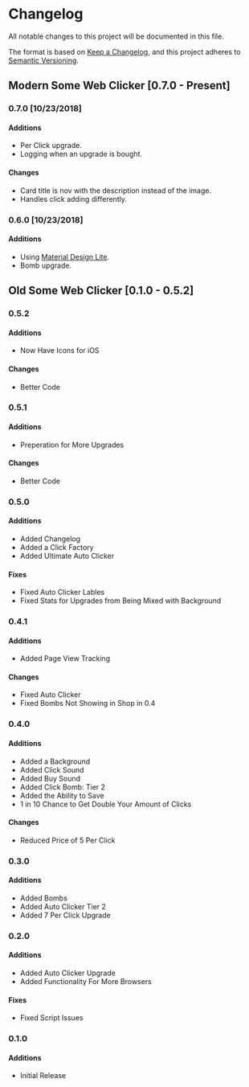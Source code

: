 # Changelog
All notable changes to this project will be documented in this file.

The format is based on [Keep a Changelog](https://keepachangelog.com/en/1.0.0/),
and this project adheres to [Semantic Versioning](https://semver.org/spec/v2.0.0.html).

## Modern Some Web Clicker [0.7.0 - Present]
### 0.7.0 [10/23/2018]
#### Additions
- Per Click upgrade.
- Logging when an upgrade is bought.

#### Changes
- Card title is nov with the description instead of the image.
- Handles click adding differently.

### 0.6.0 [10/23/2018]
#### Additions
- Using [Material Design Lite](https://getmdl.io/).
- Bomb upgrade.

## Old Some Web Clicker [0.1.0 - 0.5.2]
### 0.5.2
#### Additions
- Now Have Icons for iOS

#### Changes
- Better Code

### 0.5.1
#### Additions
- Preperation for More Upgrades

#### Changes
- Better Code

### 0.5.0
#### Additions
- Added Changelog
- Added a Click Factory
- Added Ultimate Auto Clicker

#### Fixes
- Fixed Auto Clicker Lables
- Fixed Stats for Upgrades from Being Mixed with Background

### 0.4.1
#### Additions
- Added Page View Tracking

#### Changes
- Fixed Auto Clicker
- Fixed Bombs Not Showing in Shop in 0.4

### 0.4.0
#### Additions
- Added a Background
- Added Click Sound
- Added Buy Sound
- Added Click Bomb: Tier 2
- Added the Ability to Save
- 1 in 10 Chance to Get Double Your Amount of Clicks

#### Changes
- Reduced Price of 5 Per Click

### 0.3.0
#### Additions
- Added Bombs
- Added Auto Clicker Tier 2
- Added 7 Per Click Upgrade

### 0.2.0
#### Additions
- Added Auto Clicker Upgrade
- Added Functionality For More Browsers

#### Fixes
- Fixed Script Issues

### 0.1.0
#### Additions
- Initial Release